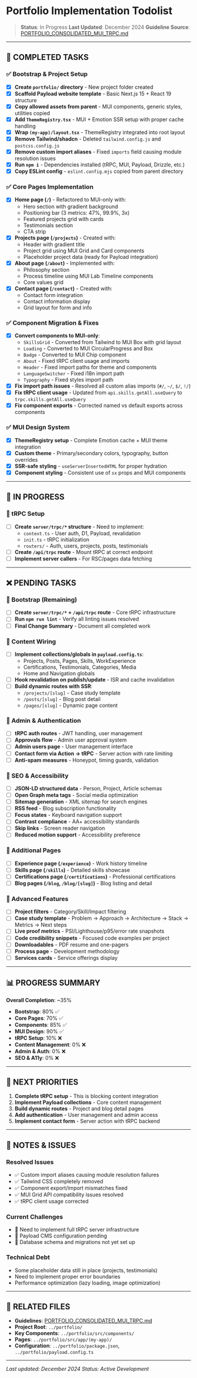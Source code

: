 # Portfolio Implementation Todolist

> **Status**: In Progress
> **Last Updated**: December 2024
> **Guideline Source**: [PORTFOLIO_CONSOLIDATED_MUI_TRPC.md](./PORTFOLIO_CONSOLIDATED_MUI_TRPC.md)

---

## 🚀 COMPLETED TASKS

### ✅ Bootstrap & Project Setup

- [x] **Create `portfolio/` directory** - New project folder created
- [x] **Scaffold Payload website template** - Basic Next.js 15 + React 19 structure
- [x] **Copy allowed assets from parent** - MUI components, generic styles, utilities copied
- [x] **Add `ThemeRegistry.tsx`** - MUI + Emotion SSR setup with proper cache handling
- [x] **Wrap `(my-app)/layout.tsx`** - ThemeRegistry integrated into root layout
- [x] **Remove Tailwind/shadcn** - Deleted `tailwind.config.js` and `postcss.config.js`
- [x] **Remove custom import aliases** - Fixed `imports` field causing module resolution issues
- [x] **Run `npm i`** - Dependencies installed (tRPC, MUI, Payload, Drizzle, etc.)
- [x] **Copy ESLint config** - `eslint.config.mjs` copied from parent directory

### ✅ Core Pages Implementation

- [x] **Home page (`/`)** - Refactored to MUI-only with:
  - Hero section with gradient background
  - Positioning bar (3 metrics: 47%, 99.9%, 3x)
  - Featured projects grid with cards
  - Testimonials section
  - CTA strip
- [x] **Projects page (`/projects`)** - Created with:
  - Header with gradient title
  - Project grid using MUI Grid and Card components
  - Placeholder project data (ready for Payload integration)
- [x] **About page (`/about`)** - Implemented with:
  - Philosophy section
  - Process timeline using MUI Lab Timeline components
  - Core values grid
- [x] **Contact page (`/contact`)** - Created with:
  - Contact form integration
  - Contact information display
  - Grid layout for form and info

### ✅ Component Migration & Fixes

- [x] **Convert components to MUI-only**:
  - `SkillsGrid` - Converted from Tailwind to MUI Box with grid layout
  - `Loading` - Converted to MUI CircularProgress and Box
  - `Badge` - Converted to MUI Chip component
  - `About` - Fixed tRPC client usage and imports
  - `Header` - Fixed import paths for theme and components
  - `LanguageSwitcher` - Fixed i18n import path
  - `Typography` - Fixed styles import path
- [x] **Fix import path issues** - Resolved all custom alias imports (`#/`, `~/`, `$/`, `!/`)
- [x] **Fix tRPC client usage** - Updated from `api.skills.getAll.useQuery` to `trpc.skills.getAll.useQuery`
- [x] **Fix component exports** - Corrected named vs default exports across components

### ✅ MUI Design System

- [x] **ThemeRegistry setup** - Complete Emotion cache + MUI theme integration
- [x] **Custom theme** - Primary/secondary colors, typography, button overrides
- [x] **SSR-safe styling** - `useServerInsertedHTML` for proper hydration
- [x] **Component styling** - Consistent use of `sx` props and MUI components

---

## 🔄 IN PROGRESS

### 🚧 tRPC Setup

- [ ] **Create `server/trpc/*` structure** - Need to implement:
  - `context.ts` - User auth, D1, Payload, revalidation
  - `init.ts` - tRPC initialization
  - `routers/` - Auth, users, projects, posts, testimonials
- [ ] **Create `/api/trpc` route** - Mount tRPC at correct endpoint
- [ ] **Implement server callers** - For RSC/pages data fetching

---

## ❌ PENDING TASKS

### 🔴 Bootstrap (Remaining)

- [ ] **Create `server/trpc/*` + `/api/trpc` route** - Core tRPC infrastructure
- [ ] **Run `npm run lint`** - Verify all linting issues resolved
- [ ] **Final Change Summary** - Document all completed work

### 🔴 Content Wiring

- [ ] **Implement collections/globals in `payload.config.ts`**:
  - Projects, Posts, Pages, Skills, WorkExperience
  - Certifications, Testimonials, Categories, Media
  - Home and Navigation globals
- [ ] **Hook revalidation on publish/update** - ISR and cache invalidation
- [ ] **Build dynamic routes with SSR**:
  - `/projects/[slug]` - Case study template
  - `/posts/[slug]` - Blog post detail
  - `/pages/[slug]` - Dynamic page content

### 🔴 Admin & Authentication

- [ ] **tRPC auth routes** - JWT handling, user management
- [ ] **Approvals flow** - Admin user approval system
- [ ] **Admin users page** - User management interface
- [ ] **Contact form via Action → tRPC** - Server action with rate limiting
- [ ] **Anti-spam measures** - Honeypot, timing guards, validation

### 🔴 SEO & Accessibility

- [ ] **JSON-LD structured data** - Person, Project, Article schemas
- [ ] **Open Graph meta tags** - Social media optimization
- [ ] **Sitemap generation** - XML sitemap for search engines
- [ ] **RSS feed** - Blog subscription functionality
- [ ] **Focus states** - Keyboard navigation support
- [ ] **Contrast compliance** - AA+ accessibility standards
- [ ] **Skip links** - Screen reader navigation
- [ ] **Reduced motion support** - Accessibility preference

### 🔴 Additional Pages

- [ ] **Experience page (`/experience`)** - Work history timeline
- [ ] **Skills page (`/skills`)** - Detailed skills showcase
- [ ] **Certifications page (`/certifications`)** - Professional certifications
- [ ] **Blog pages (`/blog`, `/blog/[slug]`)** - Blog listing and detail

### 🔴 Advanced Features

- [ ] **Project filters** - Category/Skill/Impact filtering
- [ ] **Case study template** - Problem → Approach → Architecture → Stack → Metrics → Next steps
- [ ] **Live proof metrics** - PSI/Lighthouse/p95/error rate snapshots
- [ ] **Code credibility snippets** - Focused code examples per project
- [ ] **Downloadables** - PDF resume and one-pagers
- [ ] **Process page** - Development methodology
- [ ] **Services cards** - Service offerings display

---

## 📊 PROGRESS SUMMARY

**Overall Completion**: ~35%

- **Bootstrap**: 80% ✅
- **Core Pages**: 70% ✅
- **Components**: 85% ✅
- **MUI Design**: 90% ✅
- **tRPC Setup**: 10% ❌
- **Content Management**: 0% ❌
- **Admin & Auth**: 0% ❌
- **SEO & A11y**: 0% ❌

---

## 🎯 NEXT PRIORITIES

1. **Complete tRPC setup** - This is blocking content integration
2. **Implement Payload collections** - Core content management
3. **Build dynamic routes** - Project and blog detail pages
4. **Add authentication** - User management and admin access
5. **Implement contact form** - Server action with tRPC backend

---

## 📝 NOTES & ISSUES

### Resolved Issues

- ✅ Custom import aliases causing module resolution failures
- ✅ Tailwind CSS completely removed
- ✅ Component export/import mismatches fixed
- ✅ MUI Grid API compatibility issues resolved
- ✅ tRPC client usage corrected

### Current Challenges

- 🔴 Need to implement full tRPC server infrastructure
- 🔴 Payload CMS configuration pending
- 🔴 Database schema and migrations not yet set up

### Technical Debt

- Some placeholder data still in place (projects, testimonials)
- Need to implement proper error boundaries
- Performance optimization (lazy loading, image optimization)

---

## 🔗 RELATED FILES

- **Guidelines**: [PORTFOLIO_CONSOLIDATED_MUI_TRPC.md](./PORTFOLIO_CONSOLIDATED_MUI_TRPC.md)
- **Project Root**: `../portfolio/`
- **Key Components**: `../portfolio/src/components/`
- **Pages**: `../portfolio/src/app/(my-app)/`
- **Configuration**: `../portfolio/package.json`, `../portfolio/payload.config.ts`

---

_Last updated: December 2024_
_Status: Active Development_
